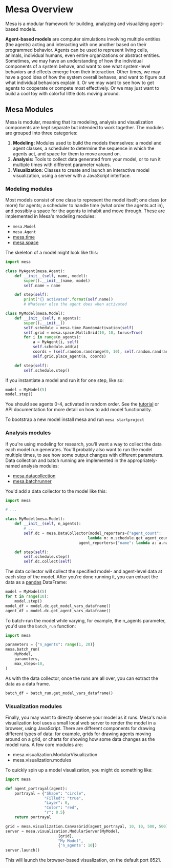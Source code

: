 # Mesa Overview

Mesa is a modular framework for building, analyzing and visualizing agent-based models.

**Agent-based models** are computer simulations involving multiple entities (the agents) acting and interacting with one another based on their programmed behavior. Agents can be used to represent living cells, animals, individual humans, even entire organizations or abstract entities. Sometimes, we may have an understanding of how the individual components of a system behave, and want to see what system-level behaviors and effects emerge from their interaction. Other times, we may have a good idea of how the system overall behaves, and want to figure out what individual behaviors explain it. Or we may want to see how to get agents to cooperate or compete most effectively. Or we may just want to build a cool toy with colorful little dots moving around.

## Mesa Modules

Mesa is modular, meaning that its modeling, analysis and visualization components are kept separate but intended to work together. The modules are grouped into three categories:

1. **Modeling:** Modules used to build the models themselves: a model and agent classes, a scheduler to determine the sequence in which the agents act, and space for them to move around on.
2. **Analysis:** Tools to collect data generated from your model, or to run it multiple times with different parameter values.
3. **Visualization:** Classes to create and launch an interactive model visualization, using a server with a JavaScript interface.

### Modeling modules

Most models consist of one class to represent the model itself; one class (or more) for agents; a scheduler to handle time (what order the agents act in), and possibly a space for the agents to inhabit and move through. These are implemented in Mesa's modeling modules:

- `mesa.Model`
- `mesa.Agent`
- [mesa.time](https://mesa.readthedocs.io/en/stable/apis/time.html)
- [mesa.space](https://mesa.readthedocs.io/en/stable/apis/space.html)

The skeleton of a model might look like this:

```python
import mesa

class MyAgent(mesa.Agent):
    def __init__(self, name, model):
        super().__init__(name, model)
        self.name = name

    def step(self):
        print("{} activated".format(self.name))
        # Whatever else the agent does when activated

class MyModel(mesa.Model):
    def __init__(self, n_agents):
        super().__init__()
        self.schedule = mesa.time.RandomActivation(self)
        self.grid = mesa.space.MultiGrid(10, 10, torus=True)
        for i in range(n_agents):
            a = MyAgent(i, self)
            self.schedule.add(a)
            coords = (self.random.randrange(0, 10), self.random.randrange(0, 10))
            self.grid.place_agent(a, coords)

    def step(self):
        self.schedule.step()
```

If you instantiate a model and run it for one step, like so:

```python
model = MyModel(5)
model.step()
```

You should see agents 0-4, activated in random order. See the [tutorial](https://mesa.readthedocs.io/en/stable/tutorials/intro_tutorial.html) or API documentation for more detail on how to add model functionality.

To bootstrap a new model install mesa and run `mesa startproject`

### Analysis modules

If you're using modeling for research, you'll want a way to collect the data each model run generates. You'll probably also want to run the model multiple times, to see how some output changes with different parameters. Data collection and batch running are implemented in the appropriately-named analysis modules:

- [mesa.datacollection](https://mesa.readthedocs.io/en/stable/apis/datacollection.html)
- [mesa.batchrunner](https://mesa.readthedocs.io/en/stable/apis/batchrunner.html)

You'd add a data collector to the model like this:

```python
import mesa

# ...

class MyModel(mesa.Model):
    def __init__(self, n_agents):
        # ...
        self.dc = mesa.DataCollector(model_reporters={"agent_count":
                                    lambda m: m.schedule.get_agent_count()},
                                agent_reporters={"name": lambda a: a.name})

    def step(self):
        self.schedule.step()
        self.dc.collect(self)
```

The data collector will collect the specified model- and agent-level data at each step of the model. After you're done running it, you can extract the data as a [pandas](http://pandas.pydata.org/) DataFrame:

```python
model = MyModel(5)
for t in range(10):
    model.step()
model_df = model.dc.get_model_vars_dataframe()
agent_df = model.dc.get_agent_vars_dataframe()
```

To batch-run the model while varying, for example, the n_agents parameter, you'd use the `batch_run` function:

```python
import mesa

parameters = {"n_agents": range(1, 20)}
mesa.batch_run(
    MyModel,
    parameters,
    max_steps=10,
)
```

As with the data collector, once the runs are all over, you can extract the data as a data frame.

```python
batch_df = batch_run.get_model_vars_dataframe()
```

### Visualization modules

Finally, you may want to directly observe your model as it runs. Mesa's main visualization tool uses a small local web server to render the model in a browser, using JavaScript. There are different components for drawing different types of data: for example, grids for drawing agents moving around on a grid, or charts for showing how some data changes as the model runs. A few core modules are:

- mesa.visualization.ModularVisualization
- mesa.visualization.modules

To quickly spin up a model visualization, you might do something like:

```python
import mesa

def agent_portrayal(agent):
    portrayal = {"Shape": "circle",
                 "Filled": "true",
                 "Layer": 0,
                 "Color": "red",
                 "r": 0.5}
    return portrayal

grid = mesa.visualization.CanvasGrid(agent_portrayal, 10, 10, 500, 500)
server = mesa.visualization.ModularServer(MyModel,
                       [grid],
                       "My Model",
                       {'n_agents': 10})
server.launch()
```

This will launch the browser-based visualization, on the default port 8521.
